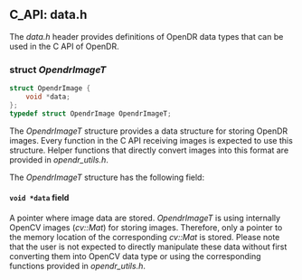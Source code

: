 ## C_API: data.h


The *data.h* header provides definitions of OpenDR data types that can be used in the C API of OpenDR.

### struct *OpendrImageT*
```C
struct OpendrImage {
    void *data;
};
typedef struct OpendrImage OpendrImageT;
```


The *OpendrImageT* structure provides a data structure for storing OpenDR images. 
Every function in the C API receiving images is expected to use this structure.
Helper functions that directly convert images into this format are provided in *opendr_utils.h*.

The *OpendrImageT* structure has the following field:

#### `void *data` field

A pointer where image data are stored. 
*OpendrImageT* is using internally OpenCV images (*cv::Mat*) for storing images. 
Therefore, only a pointer to the memory location of the corresponding *cv::Mat* is stored.
Please note that the user is not expected to directly manipulate these data without first converting them into OpenCV data type or using the corresponding functions provided in *opendr_utils.h*.
